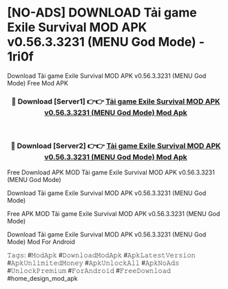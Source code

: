 # [NO-ADS] DOWNLOAD Tải game Exile Survival MOD APK v0.56.3.3231 (MENU God Mode) - 1ri0f
Download Tải game Exile Survival MOD APK v0.56.3.3231 (MENU God Mode) Free Mod APK

<div align="center">
<h3>🔴 Download [Server1] 👉👉 <a href="https://apk-comot.site?title=Tải_game_Exile_Survival_MOD_APK_v0.56.3.3231_(MENU_God_Mode)">Tải game Exile Survival MOD APK v0.56.3.3231 (MENU God Mode) Mod Apk</a></h3><br>

<h3>🔴 Download [Server2] 👉👉 <a href="https://apk-comot.site?title=Tải_game_Exile_Survival_MOD_APK_v0.56.3.3231_(MENU_God_Mode)">Tải game Exile Survival MOD APK v0.56.3.3231 (MENU God Mode) Mod Apk</a></h3>
</div>


Free Download APK MOD Tải game Exile Survival MOD APK v0.56.3.3231 (MENU God Mode)

Download Tải game Exile Survival MOD APK v0.56.3.3231 (MENU God Mode) 

Free APK MOD Tải game Exile Survival MOD APK v0.56.3.3231 (MENU God Mode) 

Download Tải game Exile Survival MOD APK v0.56.3.3231 (MENU God Mode) Mod For Android

𝚃𝚊𝚐𝚜: #𝙼𝚘𝚍𝙰𝚙𝚔 #𝙳𝚘𝚠𝚗𝚕𝚘𝚊𝚍𝙼𝚘𝚍𝙰𝚙𝚔 #𝙰𝚙𝚔𝙻𝚊𝚝𝚎𝚜𝚝𝚅𝚎𝚛𝚜𝚒𝚘𝚗 #𝙰𝚙𝚔𝚄𝚗𝚕𝚒𝚖𝚒𝚝𝚎𝚍𝙼𝚘𝚗𝚎𝚢 #𝙰𝚙𝚔𝚄𝚗𝚕𝚘𝚌𝚔𝙰𝚕𝚕 #𝙰𝚙𝚔𝙽𝚘𝙰𝚍𝚜 #𝚄𝚗𝚕𝚘𝚌𝚔𝙿𝚛𝚎𝚖𝚒𝚞𝚖 #𝙵𝚘𝚛𝙰𝚗𝚍𝚛𝚘𝚒𝚍 #𝙵𝚛𝚎𝚎𝙳𝚘𝚠𝚗𝚕𝚘𝚊𝚍 #home_design_mod_apk